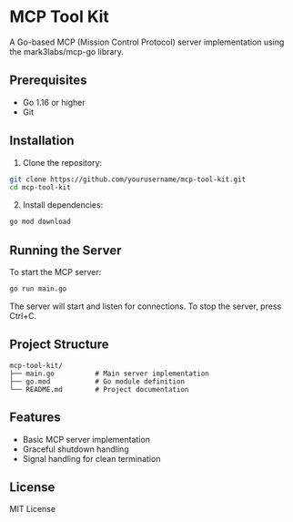 # MCP Tool Kit

A Go-based MCP (Mission Control Protocol) server implementation using the mark3labs/mcp-go library.

## Prerequisites

- Go 1.16 or higher
- Git

## Installation

1. Clone the repository:
```bash
git clone https://github.com/yourusername/mcp-tool-kit.git
cd mcp-tool-kit
```

2. Install dependencies:
```bash
go mod download
```

## Running the Server

To start the MCP server:

```bash
go run main.go
```

The server will start and listen for connections. To stop the server, press Ctrl+C.

## Project Structure

```
mcp-tool-kit/
├── main.go          # Main server implementation
├── go.mod           # Go module definition
└── README.md        # Project documentation
```

## Features

- Basic MCP server implementation
- Graceful shutdown handling
- Signal handling for clean termination

## License

MIT License 